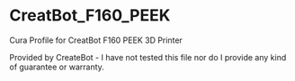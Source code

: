 # CreatBot_F160_PEEK
Cura Profile for CreatBot F160 PEEK 3D Printer

Provided by CreateBot - I have not tested this file nor do I provide any kind of guarantee or warranty.  

